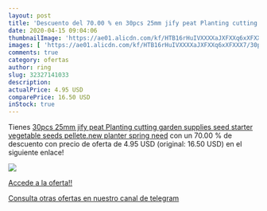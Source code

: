 ```yaml
---
layout: post
title: 'Descuento del 70.00 % en 30pcs 25mm jify peat Planting cutting ga'
date: 2020-04-15 09:04:06
thumbnailImage: 'https://ae01.alicdn.com/kf/HTB16rHuIVXXXXaJXFXXq6xXFXXX7/30pcs-25mm-jify-peat-Planting-cutting-garden-supplies-seed-starter-vegetable-seeds-pellete-new-planter-spring.jpg_350x350._SL200_.jpg'
images: [ 'https://ae01.alicdn.com/kf/HTB16rHuIVXXXXaJXFXXq6xXFXXX7/30pcs-25mm-jify-peat-Planting-cutting-garden-supplies-seed-starter-vegetable-seeds-pellete-new-planter-spring.jpg_350x350._SL200_.jpg' ]
comments: true
category: ofertas
author: ring
slug: 32327141033
description:
actualPrice: 4.95 USD
comparePrice: 16.50 USD
inStock: true
---
```


Tienes [30pcs 25mm jify peat Planting cutting garden supplies seed starter vegetable seeds pellete.new planter spring need](https://www.amazon.com/dp/32327141033/?tag=redken08-20) con un 70.00 % de descuento con precio de oferta de 4.95 USD (original: 16.50 USD) en el siguiente enlace!

[![](https://ae01.alicdn.com/kf/HTB16rHuIVXXXXaJXFXXq6xXFXXX7/30pcs-25mm-jify-peat-Planting-cutting-garden-supplies-seed-starter-vegetable-seeds-pellete-new-planter-spring.jpg_350x350._SL200_.jpg)](https://www.amazon.com/dp/32327141033/?tag=redken08-20)

[Accede a la oferta!!](https://www.amazon.com/dp/32327141033/?tag=redken08-20)

[Consulta otras ofertas en nuestro canal de telegram](https://t.me/s/ofertas25)
